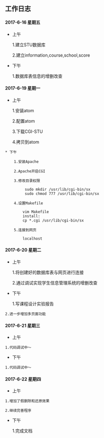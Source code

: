 ## 工作日志

#### 2017-6-16  星期五
    
   * 上午
   
        1.建立STU数据库
	
        2.建立information,course,school,score
   
   * 下午
   
        1.数据库表信息的增删改查
	
   
    
    
    
    
#### 2017-6-19  星期一
    
   * 上午
   
        1.安装atom
	
        2.配置atom
	
        3.下载CGI-STU
	
        4.拷贝到atom
   
    
    * 下午
    
        1.安装Apache
	
        2.Apache开启CGI
	
        3.修改目录权限
	
        	 sudo mkdir /usr/lib/cgi-bin/sx
         	 sudo chmod 777 /usr/lib/cgi-bin/sx
	 
        4.设置Makefile
	
       	 	vim Makefile
       		install:	 
	       	cp *.cgi /usr/lib/cgi-bin/sx
		
        5.连接到网页
	
           	localhost
        
#### 2017-6-20  星期二
    
  * 上午
   
   	
	1.将创建好的数据库表与网页进行连接
	
	2.通过调试实现学生信息管理系统的增删改查
	
	
   * 下午
   
       
    	1.写课程设计实验报告
	
	2.进一步增加多页面功能
	
	
	
#### 2017-6-21  星期三

	
   * 上午
   
   
   	1.代码调试中～
	
   * 下午
   
   	1.代码调试中～
	
#### 2017-6-22 星期四


   * 上午
   
   
   	1.增加了假删除和还原效果
	
	2.继续完善程序
	
	
   *  下午
    
    	1.完成文档
    
    
    
    

    
 

